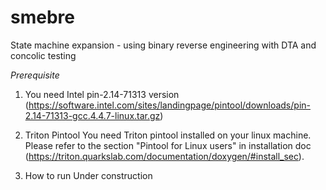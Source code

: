# smebre
State machine expansion - using binary reverse engineering with DTA and concolic testing

*Prerequisite*
1. You need Intel pin-2.14-71313 version (https://software.intel.com/sites/landingpage/pintool/downloads/pin-2.14-71313-gcc.4.4.7-linux.tar.gz)

2. Triton Pintool
You need Triton pintool installed on your linux machine. Please refer to the section "Pintool for Linux users" in installation doc (https://triton.quarkslab.com/documentation/doxygen/#install_sec).

3. How to run
Under construction